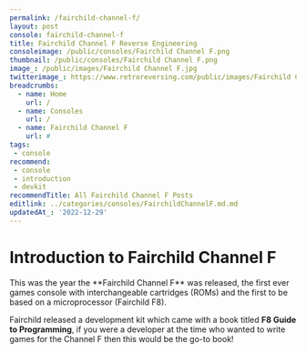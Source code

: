 ```yaml
---
permalink: /fairchild-channel-f/
layout: post
console: fairchild-channel-f
title: Fairchild Channel F Reverse Engineering
consoleimage: /public/consoles/Fairchild Channel F.png
thumbnail: /public/consoles/Fairchild Channel F.png
image_: /public/images/Fairchild Channel F.jpg
twitterimage_: https://www.retroreversing.com/public/images/Fairchild Channel F.jpg
breadcrumbs:
  - name: Home
    url: /
  - name: Consoles
    url: /
  - name: Fairchild Channel F
    url: #
tags:
 - console
recommend:
 - console
 - introduction
 - devkit
recommendTitle: All Fairchild Channel F Posts
editlink: ../categories/consoles/FairchildChannelF.md.md
updatedAt_: '2022-12-29'
---
```


# Introduction to Fairchild Channel F
<section class="postSection">
    <img data-image-full="/public/images/books/F8 Guide To Programming [1977].jpg" class="lazy-load wow slideInLeft postImage" />

 <div markdown="1" class="rr-post-markdown">
This was the year the **Fairchild Channel F** was released, the first ever games console with interchangeable cartridges (ROMs) and the first to be based on a microprocessor (Fairchild F8).

   
Fairchild released a development kit which came with a book titled **F8 Guide to Programming**, if you were a developer at the time who wanted to write games for the Channel F then this would be the go-to book!
 </div>
</section> 


